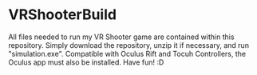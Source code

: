 # VRShooterBuild
All files needed to run my VR Shooter game are contained within this repository.
Simply download the repository, unzip it if necessary, and run "simulation.exe".
Compatible with Oculus Rift and Tocuh Controllers, the Oculus app must also be installed.
Have fun! :D
